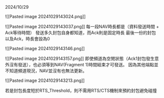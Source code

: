 2024/10/29

![[Pasted image 20241029143024.png]]


![[Pasted image 20241029143037.png]]
每一段NAV時長都是（資料發送時間 + Ack等待時間）
發送多久封包自身都知道，而Ack則是固定時長
最後一份的封包以及Ack，時長會設為0

![[Pasted image 20241029143146.png]]


![[Pasted image 20241029143157.png]]
即使頻道為空閒狀態（Ack1封包發生意外沒有發送），也必須等到NAV(Fragment 1)時間結束才可發送。 因為其他端點並不知道頻道現況，NAV並沒有也無法更新。



![[Pasted image 20241029143213.png]]

若是封包長度短於RTS_Threshold，則不需用RTS/CTS機制來預約封包避免碰撞

